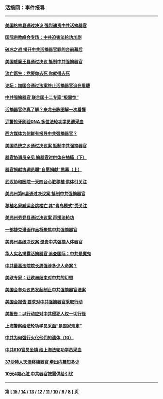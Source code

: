 ### 活摘网：事件报导
---
#### [美国格林县通过决议 强烈谴责中共活摘器官](../../pages/nf5877/n13119367.md?08180430) 
#### [国际宗教峰会专场：中共迫害法轮功加剧](../../pages/nf5877/n13088279.md?08180430) 
#### [破冰之战 揭开中共活摘器官罪的台前幕后](../../pages/nf5877/n13082457.md?08180430) 
#### [美国威廉王县通过决议 抵制中共强摘器官](../../pages/nf5877/n13056521.md?08180430) 
#### [流亡医生：党要你去死 你就得去死](../../pages/nf5877/n13052835.md?08180430) 
#### [论坛：加国会通过法案终止活摘器官迫在眉睫](../../pages/nf5877/n13029839.md?08180430) 
#### [中共强摘器官 联合国十二专家“极震惊”](../../pages/nf5877/n13024313.md?08180430) 
#### [活摘器官你真了解？来龙去脉图解一次看懂](../../pages/nf5877/n13013820.md?08180430) 
#### [沪警抢牙刷验DNA 多位法轮功学员遭采血](../../pages/nf5877/n12969218.md?08180430) 
#### [西方媒体为何鲜有报导中共强摘器官？](../../pages/nf5877/n12932034.md?08180430) 
#### [美国总统之乡通过决议案 抵制中共强摘器官](../../pages/nf5877/n12908242.md?08180430) 
#### [器官协调员亲见 摘器官时供体在抽搐（下）](../../pages/nf5877/n12898622.md?08180430) 
#### [器官捐献协调员曝“自愿捐献”黑幕（上）](../../pages/nf5877/n12878830.md?08180430) 
#### [武汉协和医院一天四台心脏移植 供体引关注](../../pages/nf5877/n12863175.md?08180430) 
#### [美弗州第6县通过决议案 抵制中共强摘器官](../../pages/nf5877/n12805218.md?08180430) 
#### [移植名家臧运金跳楼亡 其“青岛模式”受关注](../../pages/nf5877/n12803746.md?08180430) 
#### [美弗州劳登县通过决议案 声援法轮功](../../pages/nf5877/n12785715.md?08180430) 
#### [一部捷克漫画作品将聚焦中共强摘器官](../../pages/nf5877/n12785954.md?08180430) 
#### [美弗州县级决议案 谴责中共强摘人体器官](../../pages/nf5877/n12721290.md?08180430) 
#### [华人实名揭露活摘器官 追查国际：中共是魔鬼](../../pages/nf5877/n12691724.md?08180430) 
#### [中共最高法院院长周强涉多少人命案？](../../pages/nf5877/n12678074.md?08180430) 
#### [美欧专家：让欧洲结束对中共的幻想](../../pages/nf5877/n12652921.md?08180430) 
#### [美国会参众议员发起制止中共强摘器官法案](../../pages/nf5877/n12627668.md?08180430) 
#### [美国会报告 要求对中共强摘器官采取行动](../../pages/nf5877/n12448233.md?08180430) 
#### [美报告：以行动应对中共侵犯人权一切行径](../../pages/nf5877/n12443204.md?08180430) 
#### [上海警察给法轮功学员采血“是国家规定”](../../pages/nf5877/n12371027.md?08180430) 
#### [中共为何强行火化他们的遗体（10）](../../pages/nf5877/n12352363.md?08180430) 
#### [中共610官员坐镇 给上海法轮功学员采血](../../pages/nf5877/n12350295.md?08180430) 
#### [37沙特人天津移植器官 牵出内幕知多少](../../pages/nf5877/n12338586.md?08180430) 
#### [10天4颗心脏 中共器官按需供给引忧](../../pages/nf5877/n12326366.md?08180430) 

---
#### 第 [ [15](./15.md?08180430) / [14](./14.md?08180430) / [13](./13.md?08180430) / [12](./12.md?08180430) / [11](./11.md?08180430) / [10](./10.md?08180430) / [9](./9.md?08180430) / [8](./8.md?08180430) ] 页

